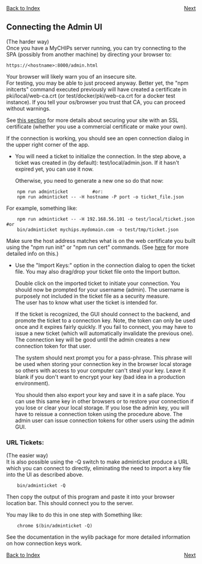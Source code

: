 <div style="display: flex; justify-content: space-between;">
  <a href="README.md#contents">Back to Index</a>
  <a href="use-test.md">Next</a>
</div>

## Connecting the Admin UI
(The harder way)  
Once you have a MyCHIPs server running, you can try connecting to the 
SPA (possibly from another machine) by directing your browser to:
```
https://<hostname>:8000/admin.html
```
  Your browser will likely warn you of an insecure site.  
  For testing, you may be able to just proceed anyway.  Better yet, the
  "npm initcerts" command executed previously will have created a certificate in pki/local/web-ca.crt 
  (or test/docker/pki/web-ca.crt for a docker test instance).
  If you tell your os/browser you trust that CA, you can proceed without warnings.
  
  See [this section](use-pki.md) for more details about securing your site with
  an SSL certificate (whether you use a commercial certificate or make your own).
  
  If the connection is working, you should see an open connection dialog in the 
  upper right corner of the app.

- You will need a ticket to initialize the connection.  In the step above, a
  ticket was created in (by default): test/local/admin.json.
  If it hasn't expired yet, you can use it now.
  
  Otherwise, you need to generate a new one so do that now:
```  
    npm run adminticket			#or:
    npm run adminticket -- -H hostname -P port -o ticket_file.json
```  
  For example, something like:
```
    npm run adminticket -- -H 192.168.56.101 -o test/local/ticket.json	#or
    bin/adminticket mychips.mydomain.com -o test/tmp/ticket.json
```  
  Make sure the host address matches what is on the web certificate you built
  using the "npm run init" or "npm run cert" commands.
  (See [here](use-pki.md) for more detailed info on this.)
  
- Use the "Import Keys:" option in the connection dialog to open the ticket file.
  You may also drag/drop your ticket file onto the Import button.
  
  Double click on the imported ticket to initiate your connection.
  You should now be prompted for your username (admin).
  The username is purposely not included in the ticket file as a security measure.  
  The user has to know what user the ticket is intended for.
  
  If the ticket is recognized, the GUI should connect to the backend, and promote
  the ticket to a connection key.  Note, the token can only be used once and it
  expires fairly quickly.  If you fail to connect, you may have to issue a new
  ticket (which will automatically invalidate the previous one).  The connection key
  will be good until the admin creates a new connection token for that user.

  The system should next prompt you for a pass-phrase.  This phrase will be used
  when storing your connection key in the browser local storage so others with
  access to your computer can't steal your key.  Leave it blank if you don't want
  to encrypt your key (bad idea in a production environment).

  You should then also export your key and save it in a safe place.  You can
  use this same key in other browsers or to restore your connection if you lose
  or clear your local storage.  If you lose the admin key, you will have to 
  reissue a connection token using the procedure above.  The admin user can issue
  connection tokens for other users using the admin GUI.
  
### URL Tickets:
(The easier way)  
  It is also possible using the -Q switch to make adminticket produce a URL which
  you can connect to directly, eliminating the need to import a key file into the
  UI as described above.
```
    bin/adminticket -Q
```
  Then copy the output of this program and paste it into your browser location bar.
  This should connect you to the server.

  You may like to do this in one step with Something like:
```  
    chrome $(bin/adminticket -Q)
```  
  See the documentation in the wylib package for more detailed information on 
  how connection keys work.

<div style="display: flex; justify-content: space-between;">
  <a href="README.md#contents">Back to Index</a>
  <a href="use-test.md">Next</a>
</div>
